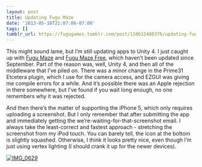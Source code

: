 ```yaml
---
layout: post
title: Updating Fugu Maze
date: '2013-05-18T21:07:06-07:00'
tags: []
tumblr_url: https://fugugames.tumblr.com/post/110612480376/updating-fugu-maze
---
```

This might sound lame, but I’m still updating apps to Unity 4. I just caught up with [Fugu Maze](https://itunes.apple.com/app/fugu-maze/id295808255) and [Fugu Maze Free](https://itunes.apple.com/app/fugu-maze-free/id455596850), which haven’t been updated since September. Part of the reason was, well, Unity 4, and then all of the middleware that I’ve piled on. There was a minor change in the Prime31 Etcetera plugin, which I use for the camera access, and EZGUI was giving me compile errors for a while. And it’s possible there was an Apple rejection in there somewhere, but I’ve found if you wait long enough, no one remembers why it was rejected.

And then there’s the matter of supporting the iPhone 5, which only requires uploading a screenshot. But I only remember that after submitting the app and immediately getting the we’re-waiting-for-that-screenshot email. I always take the least-correct and fastest approach - stretching the screenshot from my iPod touch. You can barely tell, the icon at the bottom is slightly squashed. Otherwise, I think it looks pretty nice, even though I’m just using vertex lighting (I should crank it up for the newer devices).

[![IMG_0629](http://itshardtofondlepenguins.com/wp-content/uploads/2013/05/IMG_0629.jpg)](http://itshardtofondlepenguins.com/wp-content/uploads/2013/05/IMG_0629.jpg)

